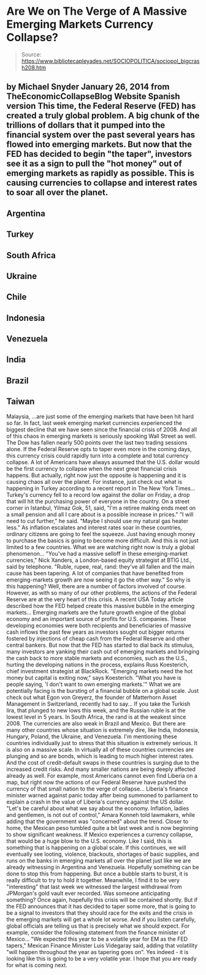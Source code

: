 # Are We on The Verge of A Massive Emerging Markets Currency Collapse?

> Source: https://www.bibliotecapleyades.net/SOCIOPOLITICA/sociopol_bigcrash208.htm

by Michael Snyder
January 26, 2014
from
TheEconomicCollapseBlog Website
Spanish version
This time,
the Federal Reserve
(FED) has created a truly global problem.
A big chunk of the trillions of dollars that it
pumped into the financial system over the past several years has flowed into
emerging markets. But now that the FED has decided to begin "the taper",
investors see it as a sign to pull the "hot money" out of emerging markets
as rapidly as possible.
This is causing currencies to collapse and
interest rates to soar all over the planet.
-
Argentina
-
Turkey
-
South Africa
-
Ukraine
-
Chile
-
Indonesia
-
Venezuela
-
India
-
Brazil
-
Taiwan
-
Malaysia,
...are just some of the emerging markets that have been hit hard so
far.
In fact, last week emerging
market currencies experienced the biggest decline that we have seen since
the financial crisis of 2008. And all of this chaos in emerging markets is
seriously spooking Wall Street as well. The Dow has fallen nearly 500 points
over the last two trading sessions alone.
If the Federal Reserve opts to taper even more
in the coming days, this currency crisis could rapidly turn into a complete
and total currency collapse.
A lot of Americans have always assumed that the
U.S. dollar would be the first currency to collapse when the next great
financial crisis happens. But actually, right now just the opposite is
happening and it is causing chaos all over the planet.
For instance, just check out what is happening
in Turkey according to a recent report in
The New York Times...
Turkey's currency fell to a record low
against the dollar on Friday, a drop that will hit the purchasing power
of everyone in the country.
On a street corner in Istanbul, Yilmaz Gok,
51, said, "I'm a retiree making ends meet on a small pension and all I
care about is a possible increase in prices."
"I will need to cut further," he said.
"Maybe I should use my natural gas heater less."
As inflation escalates and interest rates soar
in these countries, ordinary citizens are going to feel the squeeze. Just
having enough money to purchase the basics is going to become more
difficult.
And this is not just limited to a few countries.
What we are watching right now is truly
a global phenomenon...
"You've had a massive selloff in these
emerging-market currencies," Nick Xanders, a London-based equity
strategist at BTIG Ltd., said by telephone.
"Ruble, rupee, real, rand: they've all
fallen and the main cause has been tapering. A lot of companies that
have benefited from emerging-markets growth are now seeing it go the
other way."
So why is this happening?
Well, there are a
number of factors involved of course. However,
as with so many of our other problems, the
actions of the Federal Reserve are at the very heart of this crisis.
A recent USA
Today article described how the FED helped create this massive bubble in
the emerging markets...
Emerging markets are the future growth
engine of the global economy and an important source of profits for U.S.
companies.
These developing economies were both
recipients and beneficiaries of massive cash inflows the past few years
as investors sought out bigger returns fostered by injections of cheap
cash from the Federal Reserve and other central bankers.
But now that the FED has started to dial
back its stimulus, many investors are yanking their cash out of emerging
markets and bringing the cash back to more stable markets and economies,
such as the U.S., hurting the developing nations in the process,
explains Russ Koesterich, chief investment strategist at BlackRock.
"Emerging markets need the hot money but
capital is exiting now," says Koesterich. "What you have is people
saying, 'I don't want to own emerging markets.'"
What we are potentially facing is the bursting
of a financial bubble on a global scale.
Just check out what Egon
von Greyerz, the founder of Matterhorn Asset Management in
Switzerland, recently had to say...
If you take the Turkish lira, that plunged
to new lows this week, and the Russian ruble is at the lowest level in 5
years.
In South Africa, the rand is at the weakest
since 2008. The currencies are also weak in Brazil and Mexico. But there
are many other countries whose situation is extremely dire, like India,
Indonesia, Hungary, Poland, the Ukraine, and Venezuela.
I'm mentioning these countries individually
just to stress that this situation is
extremely serious. It is also on a massive scale. In virtually
all of these countries currencies are plunging and so are bonds, which
is leading to much higher interest
rates.
And the cost of credit-default swaps in
these countries is surging due
to the increased credit risks.
And many smaller nations are being deeply
affected already as well.
For example, most Americans cannot even find
Liberia on a map, but right now the actions of our Federal Reserve have
pushed the currency of that small nation to
the verge of collapse...
Liberia's finance minister warned against
panic today after being summoned to parliament to explain a crash in the
value of Liberia's currency against the US dollar.
"Let's be careful about what we say
about the economy. Inflation, ladies and gentlemen, is not out of
control," Amara Konneh told lawmakers, while adding that the
government was "concerned" about the trend.
Closer to home, the Mexican
peso tumbled quite a bit last week and is now beginning to show
significant weakness. If Mexico experiences a currency collapse, that would
be a huge blow to the U.S. economy.
Like I said, this is something that is happening
on a global scale.
If this continues, we will eventually see
looting, violence, blackouts, shortages of basic supplies, and runs on the
banks in emerging markets all over the planet just like we are already
witnessing
in Argentina and Venezuela.
Hopefully something can be done to stop this
from happening.
But once a bubble starts to burst, it is really difficult
to try to hold it together. Meanwhile, I find it to be very "interesting"
that last week we witnessed the largest withdrawal from JPMorgan's gold
vault
ever recorded.
Was someone anticipating something?
Once again, hopefully this crisis will be
contained shortly. But if the FED announces that it has decided to taper
some more, that is going to be a signal to investors that they should race
for the exits and the crisis in the emerging markets will get a whole lot
worse.
And if you listen carefully, global officials
are telling us that is precisely what we should expect.
For example, consider the following statement from
the finance minister of Mexico...
"We expected this
year to be a volatile year for EM as the FED tapers," Mexican Finance
Minister Luis Videgaray said, adding that volatility "will happen
throughout the year as tapering goes on".
Yes indeed - it is looking like this is going to
be a very volatile year.
I hope that you are ready for what is coming
next.
